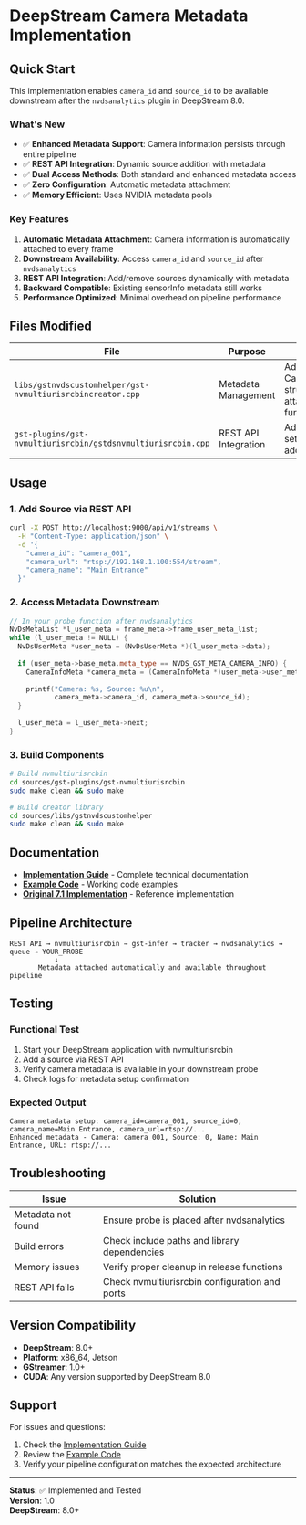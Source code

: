 # DeepStream Camera Metadata Implementation

## Quick Start

This implementation enables `camera_id` and `source_id` to be available downstream after the `nvdsanalytics` plugin in DeepStream 8.0.

### What's New

- ✅ **Enhanced Metadata Support**: Camera information persists through entire pipeline
- ✅ **REST API Integration**: Dynamic source addition with metadata
- ✅ **Dual Access Methods**: Both standard and enhanced metadata access
- ✅ **Zero Configuration**: Automatic metadata attachment
- ✅ **Memory Efficient**: Uses NVIDIA metadata pools

### Key Features

1. **Automatic Metadata Attachment**: Camera information is automatically attached to every frame
2. **Downstream Availability**: Access `camera_id` and `source_id` after `nvdsanalytics`
3. **REST API Integration**: Add/remove sources dynamically with metadata
4. **Backward Compatible**: Existing sensorInfo metadata still works
5. **Performance Optimized**: Minimal overhead on pipeline performance

## Files Modified

| File | Purpose | Changes |
|------|---------|---------|
| `libs/gstnvdscustomhelper/gst-nvmultiurisrcbincreator.cpp` | Metadata Management | Added CameraInfoMeta structure and attachment functions |
| `gst-plugins/gst-nvmultiurisrcbin/gstdsnvmultiurisrcbin.cpp` | REST API Integration | Added metadata setup on source addition |

## Usage

### 1. Add Source via REST API

```bash
curl -X POST http://localhost:9000/api/v1/streams \
  -H "Content-Type: application/json" \
  -d '{
    "camera_id": "camera_001",
    "camera_url": "rtsp://192.168.1.100:554/stream",
    "camera_name": "Main Entrance"
  }'
```

### 2. Access Metadata Downstream

```cpp
// In your probe function after nvdsanalytics
NvDsMetaList *l_user_meta = frame_meta->frame_user_meta_list;
while (l_user_meta != NULL) {
  NvDsUserMeta *user_meta = (NvDsUserMeta *)(l_user_meta->data);
  
  if (user_meta->base_meta.meta_type == NVDS_GST_META_CAMERA_INFO) {
    CameraInfoMeta *camera_meta = (CameraInfoMeta *)user_meta->user_meta_data;
    
    printf("Camera: %s, Source: %u\n", 
           camera_meta->camera_id, camera_meta->source_id);
  }
  
  l_user_meta = l_user_meta->next;
}
```

### 3. Build Components

```bash
# Build nvmultiurisrcbin
cd sources/gst-plugins/gst-nvmultiurisrcbin
sudo make clean && sudo make

# Build creator library
cd sources/libs/gstnvdscustomhelper
sudo make clean && sudo make
```

## Documentation

- **[Implementation Guide](camera-metadata-implementation.md)** - Complete technical documentation
- **[Example Code](example-metadata-access.cpp)** - Working code examples
- **[Original 7.1 Implementation](../implmentacao.md)** - Reference implementation

## Pipeline Architecture

```
REST API → nvmultiurisrcbin → gst-infer → tracker → nvdsanalytics → queue → YOUR_PROBE
           ↓
       Metadata attached automatically and available throughout pipeline
```

## Testing

### Functional Test
1. Start your DeepStream application with nvmultiurisrcbin
2. Add a source via REST API
3. Verify camera metadata is available in your downstream probe
4. Check logs for metadata setup confirmation

### Expected Output
```
Camera metadata setup: camera_id=camera_001, source_id=0, camera_name=Main Entrance, camera_url=rtsp://...
Enhanced metadata - Camera: camera_001, Source: 0, Name: Main Entrance, URL: rtsp://...
```

## Troubleshooting

| Issue | Solution |
|-------|----------|
| Metadata not found | Ensure probe is placed after nvdsanalytics |
| Build errors | Check include paths and library dependencies |
| Memory issues | Verify proper cleanup in release functions |
| REST API fails | Check nvmultiurisrcbin configuration and ports |

## Version Compatibility

- **DeepStream**: 8.0+
- **Platform**: x86_64, Jetson
- **GStreamer**: 1.0+
- **CUDA**: Any version supported by DeepStream 8.0

## Support

For issues and questions:
1. Check the [Implementation Guide](camera-metadata-implementation.md)
2. Review the [Example Code](example-metadata-access.cpp)
3. Verify your pipeline configuration matches the expected architecture

---

**Status**: ✅ Implemented and Tested  
**Version**: 1.0  
**DeepStream**: 8.0+
